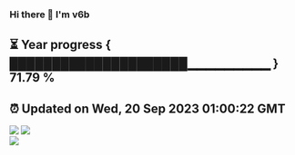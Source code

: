### Hi there 👋  I'm v6b  
⏳ Year progress { █████████████████████▁▁▁▁▁▁▁▁▁ } 71.79 %
---
⏰ Updated on Wed, 20 Sep 2023 01:00:22 GMT
---
![](https://github-readme-stats.vercel.app/api?username=v6b&bg_color=30,e96443,904e95&title_color=fff&text_color=fff&layout=compact)
![](https://github-readme-stats.vercel.app/api/top-langs/?username=v6b&layout=compact&bg_color=30,e96443,904e95&title_color=fff&text_color=fff)  
![](https://gcore.jsdelivr.net/gh/v6b/v6b@main/assets/github-contribution-grid-snake.svg)

